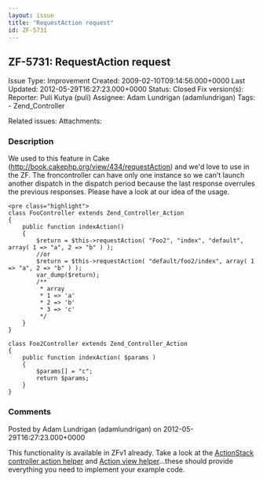 ```yaml
---
layout: issue
title: "RequestAction request"
id: ZF-5731
---
```


ZF-5731: RequestAction request
------------------------------

 Issue Type: Improvement Created: 2009-02-10T09:14:56.000+0000 Last Updated: 2012-05-29T16:27:23.000+0000 Status: Closed Fix version(s): 
 Reporter:  Puli Kutya (puli)  Assignee:  Adam Lundrigan (adamlundrigan)  Tags: - Zend\_Controller
 
 Related issues: 
 Attachments: 
### Description

We used to this feature in Cake (<http://book.cakephp.org/view/434/requestAction>) and we'd love to use in the ZF. The froncontroller can have only one instance so we can't launch another dispatch in the dispatch period because the last response overrules the previous responses. Please have a look at our idea of the usage.

 
    <pre class="highlight">
    class FooController extends Zend_Controller_Action
    {
        public function indexAction()
        {
            $return = $this->requestAction( "Foo2", "index", "default", array( 1 => "a", 2 => "b" ) );
            //or
            $return = $this->requestAction( "default/foo2/index", array( 1 => "a", 2 => "b" ) );
            var_dump($return);
            /**
             * array
             * 1 => 'a'
             * 2 => 'b'
             * 3 => 'c'
             */
        }
    }
    
    class Foo2Controller extends Zend_Controller_Action
    {
        public function indexAction( $params )
        {
            $params[] = "c";
            return $params;
        }
    }


 

 

### Comments

Posted by Adam Lundrigan (adamlundrigan) on 2012-05-29T16:27:23.000+0000

This functionality is available in ZFv1 already. Take a look at the [ActionStack controller action helper](http://framework.zend.com/manual/en/zend.controller.actionhelpers.html#zend.controller.actionhelpers.actionstack) and [Action view helper](http://framework.zend.com/manual/en/zend.view.helpers.html#zend.view.helpers.initial.action)...these should provide everything you need to implement your example code.

 

 